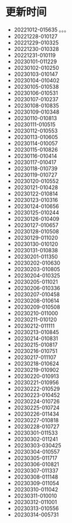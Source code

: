 # 更新时间
* 20221012-015635
。。。
* 20221228-010127
* 20221229-010325
* 20221230-010328
* 20221231-010119
* 20230101-011229
* 20230102-010250
* 20230103-010147
* 20230104-010402
* 20230105-010538
* 20230106-010531
* 20230107-010237
* 20230108-010835
* 20230109-010348
* 20230110-010813
* 20230111-010515
* 20230112-010553
* 20230113-010605
* 20230114-010057
* 20230115-010826
* 20230116-010414
* 20230117-010417
* 20230118-010739
* 20230119-010727
* 20230120-010552
* 20230121-010428
* 20230122-010814
* 20230123-010316
* 20230124-010656
* 20230125-010244
* 20230126-010409
* 20230127-010657
* 20230128-010508
* 20230129-011020
* 20230130-010120
* 20230131-010838
* 20230201-011350
* 20230202-010630
* 20230203-010805
* 20230204-010325
* 20230205-011021
* 20230206-010336
* 20230207-010458
* 20230208-010614
* 20230209-010508
* 20230210-011000
* 20230211-010120
* 20230212-011111
* 20230213-010845
* 20230214-010831
* 20230215-010817
* 20230216-010751
* 20230217-011107
* 20230218-010624
* 20230219-010902
* 20230220-010913
* 20230221-010956
* 20230222-010529
* 20230223-010452
* 20230224-010726
* 20230225-010724
* 20230226-011434
* 20230227-010818
* 20230228-010727
* 20230301-011533
* 20230302-011241
* 20230303-030425
* 20230304-010557
* 20230305-011717
* 20230306-010821
* 20230307-011337
* 20230308-011148
* 20230309-011054
* 20230310-011042
* 20230311-010010
* 20230312-011001
* 20230313-010556
* 20230314-005731
